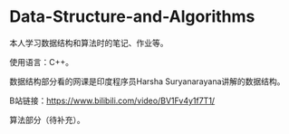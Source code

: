 # Data-Structure-and-Algorithms
本人学习数据结构和算法时的笔记、作业等。

使用语言：C++。

数据结构部分看的网课是印度程序员Harsha Suryanarayana讲解的数据结构。

B站链接：https://www.bilibili.com/video/BV1Fv4y1f7T1/

算法部分（待补充）。
